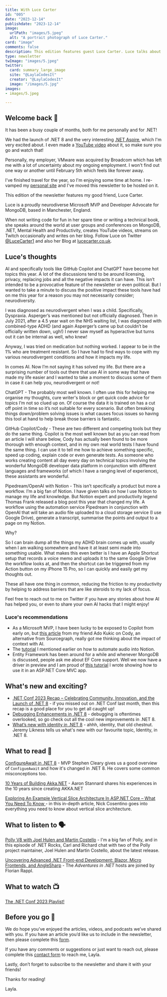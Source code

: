 ```yaml
---
title: With Luce Carter
id: "005"
date: "2023-12-14"
publishdate: "2023-12-14"
image: 
  urlPath: "images/5.jpeg"
  alt: "A portrait photograph of Luce Carter."
card: "image"
comments: false
description: This edition features guest Luce Carter. Luce talks about how she uses AI to help in apps that help her with day-to-day activities. Includes suggestions for the latest blogs to read, podcasts to listen to and videos to watch.
type: newsletter
twImage: "images/5.jpeg"
twitter:
  card: summary_large_image
  site: "@LaylaCodesIt"
  creator: "@LaylaCodesIt"
  image: "/images/5.jpg" 
images:
- images/5.jpeg

---
```



## Welcome back 👋
It has been a busy couple of months, both for me personally and for .NET!

We had the launch of .NET 8 and the very interesting [.NET Aspire](https://devblogs.microsoft.com/dotnet/introducing-dotnet-aspire-simplifying-cloud-native-development-with-dotnet-8/), which I'm very excited about. I even made a [YouTube video](https://youtu.be/J02mvcEKrsI) about it, so make sure you go and watch that!

Personally, my employer, VMware was acquired by Broadcom which has left me with a lot of uncertainty about my ongoing employment. I won't find out one way or another until February 5th which feels like forever away.

I've finished travel for the year, so I'm enjoying some time at home. I re-vamped my [personal site](https://layla.dev) and I've moved this newsletter to be hosted on it.

This edition of the newsletter features my good friend, Luce Carter.

Luce is a proudly neurodiverse Microsoft MVP and Developer Advocate for MongoDB, based in Manchester, England.

When not writing code for fun in her spare time or writing a technical book, she speaks around the world at user groups and conferences on MongoDB, .NET, Mental Health and Productivity, creates YouTube videos, streams on Twitch occasionally and writes on her blog. Follow Luce on Twitter [@LuceCarter1](https://twitter.com/lucecater1) and also her Blog at [lucecarter.co.uk](https://lucecarter.co.uk).


## Luce's thoughts
AI and specifically tools like GitHub Copilot and ChatGPT have become hot topics this year. A lot of the discussions tend to be around licensing, privacy, replacing jobs and all the negative impacts it can have. This isn’t intended to be a provocative feature of the newsletter or even political. But I wanted to take a minute to discuss the positive impact these tools have had on me this year for a reason you may not necessarily consider; neurodiversity.

I was diagnosed as neurodivergent when I was a child. Specifically, Dyspraxia. Asperger’s was mentioned but not officially diagnosed. Then in July 2021, after a 4.5 year wait on the NHS waiting list, I was diagnosed with combined-type ADHD (and again Asperger’s came up but couldn’t be officially written down, ugh!) I never saw myself as hyperactive but turns out it can be internal as well, who knew!

Anyway, I was tried on medication but nothing worked. I appear to be in the 1% who are treatment resistant. So I have had to find ways to cope with my various neurodivergent conditions and how it impacts my life. 

In comes AI. Now I’m not saying it has solved my life. But there are a surprising number of tools out there that use AI in some way that have made my life easier and I wanted to take a moment to discuss some of them in case it can help you, neurodivergent or not!

ChatGPT - The probably most well known. I often use this for helping me organise my thoughts, cure writer's block or get quick code advice for topics I’m not so clued up on. Of course the data it is trained on has a cut off point in time so it’s not suitable for every scenario. But often breaking things down/problem solving issues is what causes focus issues so having this tool at hand to help break those barriers is fantastic.

GitHub Copilot/Cody - These are two different and competing tools but they do the same thing. Copilot is the most well known but as you can read from an article I will share below, Cody has actually been found to be more thorough with enough context, and in my own real world tests I have found the same thing. I can use it to tell me how to achieve something specific, speed up coding, explain code or even generate tests. As someone who works creating content all day every day on technical topics involving the wonderful MongoDB developer data platform in conjunction with different languages and frameworks (of which I have a ranging level of experience), these assistants are wonderful.

Pipedream/OpenAI with Notion - This isn’t specifically a product but more a workflow. I’m a big fan of Notion. I have given talks on how I use Notion to manage my life and knowledge. But Notion expert and productivity legend Thomas Frank released a blog post this year that changed my life. A workflow using the automation service Pipedream in conjunction with OpenAI that will take an audio file uploaded to a cloud storage service (I use Google Drive), generate a transcript, summarise the points and output to a page on my Notion. 

Why? 

So I can brain dump all the things my ADHD brain comes up with, usually when I am walking somewhere and have it at least semi made into something usable. What makes this even better is I have an Apple Shortcut setup that records a voice memo and uploads it to the same Google Drive the workflow looks at, and then the shortcut can be triggered from my Action button on my iPhone 15 Pro, so I can quickly and easily get my thoughts out.

These all have one thing in common, reducing the friction to my productivity by helping to address barriers that are like steroids to my lack of focus.

Feel free to reach out to me on Twitter if you have any stories about how AI has helped you, or even to share your own AI hacks that I might enjoy!

### Luce's recommendations

- As a Microsoft MVP, I have been lucky to be exposed to Copilot from early on, but [this article](https://about.sourcegraph.com/blog/copilot-vs-cody-why-context-matters-for-code-ai) from my friend Ado Kukic on Cody, an alternative from Sourcegraph, really got me thinking about the impact of context with AI. 
- The [tutorial](https://thomasjfrank.com/how-to-transcribe-audio-to-text-with-chatgpt-and-notion/) I mentioned earlier on how to automate audio into Notion.
- Entity Framework has been around for a while and whenever MongoDB is discussed, people ask me about EF Core support. Well we now have a driver in preview and I am proud of [this tutorial](https://www.mongodb.com/developer/languages/csharp/crud-changetracking-mongodb-provider-for-efcore/) I wrote showing how to use it in an ASP.NET Core MVC app. 

## What's new and exciting?
- [.NET Conf 2023 Recap – Celebrating Community, Innovation, and the Launch of .NET 8](https://devblogs.microsoft.com/dotnet/dotnet-conf-2023-recap-videos-slides-demos-and-more/) - if you missed out on .NET Conf last month, then this recap is a good place for you to get all caught up!
- [Debugging Enhancements in .NET 8](https://devblogs.microsoft.com/dotnet/debugging-enhancements-in-dotnet-8/) - debugging is oftentimes overlooked, so go check out all the cool new improvements in .NET 8.
- [What’s new with identity in .NET 8](https://devblogs.microsoft.com/dotnet/whats-new-with-identity-in-dotnet-8) - ahhh, identity, that old chestnut. Jeremy Likness tells us what's new with our favourite topic, Identity, in .NET 8.


## What to read 📖
[ConfigureAwait in .NET 8](https://blog.stephencleary.com/2023/11/configureawait-in-net-8.html) - MVP Stephen Cleary gives us a good overview of `ConfigueAwait` and how it's changed in .NET 8. He covers some common misconceptions too.

[10 Years of Building Akka.NET](https://petabridge.com/blog/10-years-of-akkadotnet) - Aaron Stannard shares his experiences in the 10 years since creating AKKA.NET

[Exploring An Example Vertical Slice Architecture In ASP.NET Core – What You Need To Know
](https://www.devleader.ca/2023/12/07/exploring-an-example-vertical-slice-architecture-in-asp-net-core-what-you-need-to-know/) - in this in-depth article, Nick Cosentino goes into everything you need to know about vertical slice architecture.


## What to listen to 🗣
[Polly V8 with Joel Hulen and Martin Costello](https://www.dotnetrocks.com/details/1875) - I'm a big fan of Polly, and in this episode of .NET Rocks, Carl and Richard chat with two of the Polly project maintainer, Joel Hulen and Martin Costello, about the latest release.

[Uncovering Advanced .NET Front-end Development: Blazor, Micro Frontends, and AngleSharp](https://topenddevs.com/podcasts/adventures-in-net/episodes/uncovering-advanced-net-front-end-development-blazor-micro-frontends-and-anglesharp-net-167) - The _Adventures in .NET_ hosts are joined by Florian Rappl.


## What to watch 📺
[The .NET Conf 2023 Playlist!](https://youtube.com/playlist?list=PLdo4fOcmZ0oULyHSPBx-tQzePOYlhvrAU&si=2lPIiL1lnrB81IXv)


## Before you go 👋

We do hope you’ve enjoyed the articles, videos, and podcasts we’ve shared with you. If you have an article you’d like us to include in the newsletter, then please complete this [form](https://forms.gle/WJM3F7STnSiVdysy5).

If you have any comments or suggestions or just want to reach out, please complete this [contact form](https://forms.gle/TNMj6mMtUxDFXP8v6)  to reach me, Layla.

Lastly, don’t forget to subscribe to the newsletter and share it with your friends!

Thanks for reading!

Layla.

